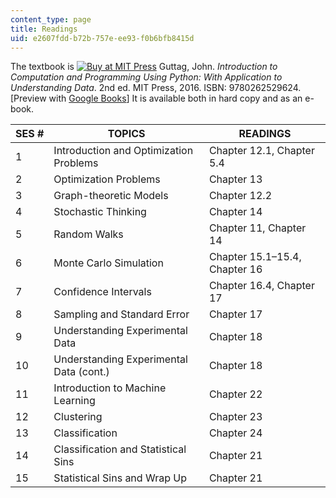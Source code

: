 ```yaml
---
content_type: page
title: Readings
uid: e2607fdd-b72b-757e-ee93-f0b6bfb8415d
---
```


The textbook is [![Buy at MIT Press](/images/mp_logo.gif)](https://mitpress.mit.edu/9780262529624) Guttag, John. _Introduction to Computation and Programming Using Python: With Application to Understanding Data_. 2nd ed. MIT Press, 2016. ISBN: 9780262529624. \[Preview with [Google Books](http://books.google.com/books?id=KabKDAAAQBAJ&pg=PAfrontcover)\] It is available both in hard copy and as an e-book.

| SES # | TOPICS | READINGS |
| --- | --- | --- |
| 1 | Introduction and Optimization Problems | Chapter 12.1, Chapter 5.4 |
| 2 | Optimization Problems | Chapter 13 |
| 3 | Graph-theoretic Models | Chapter 12.2 |
| 4 | Stochastic Thinking | Chapter 14 |
| 5 | Random Walks | Chapter 11, Chapter 14 |
| 6 | Monte Carlo Simulation | Chapter 15.1–15.4, Chapter 16 |
| 7 | Confidence Intervals | Chapter 16.4, Chapter 17 |
| 8 | Sampling and Standard Error | Chapter 17 |
| 9 | Understanding Experimental Data | Chapter 18 |
| 10 | Understanding Experimental Data (cont.) | Chapter 18 |
| 11 | Introduction to Machine Learning | Chapter 22 |
| 12 | Clustering | Chapter 23 |
| 13 | Classification | Chapter 24 |
| 14 | Classification and Statistical Sins | Chapter 21 |
| 15 | Statistical Sins and Wrap Up | Chapter 21
